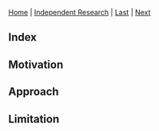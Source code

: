 [Home](https://clojia.github.io/) | [Independent Research](https://clojia.github.io/independent_research/) | [Last](https://clojia.github.io/independent_research/2018-09-IR-MT-Attention) | [Next](https://clojia.github.io/independent_research/2018-09-IR-Look-and-Think-Twice)

## Index


## Motivation


## Approach


## Limitation 

